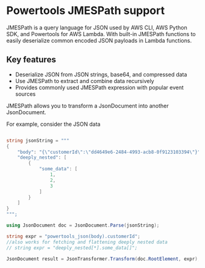 # Powertools JMESPath support

JMESPath is a query language for JSON used by AWS CLI, AWS Python SDK, and Powertools for AWS Lambda.
 With built-in JMESPath functions to easily deserialize common encoded JSON payloads in Lambda functions.

## Key features

- Deserialize JSON from JSON strings, base64, and compressed data
- Use JMESPath to extract and combine data recursively
- Provides commonly used JMESPath expression with popular event sources

JMESPath allows you to transform a JsonDocument into another JsonDocument.

For example, consider the JSON data

```csharp

string jsonString = """
{
    "body": "{\"customerId\":\"dd4649e6-2484-4993-acb8-0f9123103394\"}",
    "deeply_nested": [
        {
            "some_data": [
                1,
                2,
                3
            ]
        }
    ]
}
""";

using JsonDocument doc = JsonDocument.Parse(jsonString);

string expr = "powertools_json(body).customerId";
//also works for fetching and flattening deeply nested data
// string expr = "deeply_nested[*].some_data[]";

JsonDocument result = JsonTransformer.Transform(doc.RootElement, expr);



```